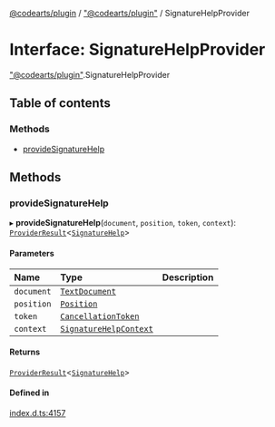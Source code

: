 [@codearts/plugin](../README.md) / ["@codearts/plugin"](../modules/_codearts_plugin_.md) / SignatureHelpProvider

# Interface: SignatureHelpProvider

["@codearts/plugin"](../modules/_codearts_plugin_.md).SignatureHelpProvider

## Table of contents

### Methods

- [provideSignatureHelp](codearts_plugin_.SignatureHelpProvider.md#providesignaturehelp)

## Methods

### provideSignatureHelp

▸ **provideSignatureHelp**(`document`, `position`, `token`, `context`): [`ProviderResult`](../modules/_codearts_plugin_.md#providerresult)<[`SignatureHelp`](../classes/codearts_plugin_.SignatureHelp.md)\>

#### Parameters

| Name | Type | Description |
| :------ | :------ | :------ |
| `document` | [`TextDocument`](codearts_plugin_.TextDocument.md) |  |
| `position` | [`Position`](../classes/codearts_plugin_.Position.md) |  |
| `token` | [`CancellationToken`](codearts_plugin_.CancellationToken.md) |  |
| `context` | [`SignatureHelpContext`](codearts_plugin_.SignatureHelpContext.md) |  |

#### Returns

[`ProviderResult`](../modules/_codearts_plugin_.md#providerresult)<[`SignatureHelp`](../classes/codearts_plugin_.SignatureHelp.md)\>

#### Defined in

[index.d.ts:4157](https://github.com/huaweicloud/cloudide-plugin-api/blob/03c74e5/index.d.ts#L4157)
